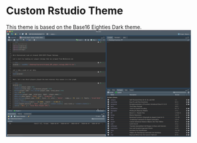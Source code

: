 # Custom Rstudio Theme
This theme is based on the Base16 Eighties Dark theme.
![image](https://github.com/vpn75/rstheme/blob/master/theme_example.png)
